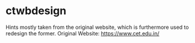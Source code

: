 # ctwbdesign
Hints mostly taken from the original website, which is furthermore used to redesign the former.
Original Website:
https://www.cet.edu.in/

